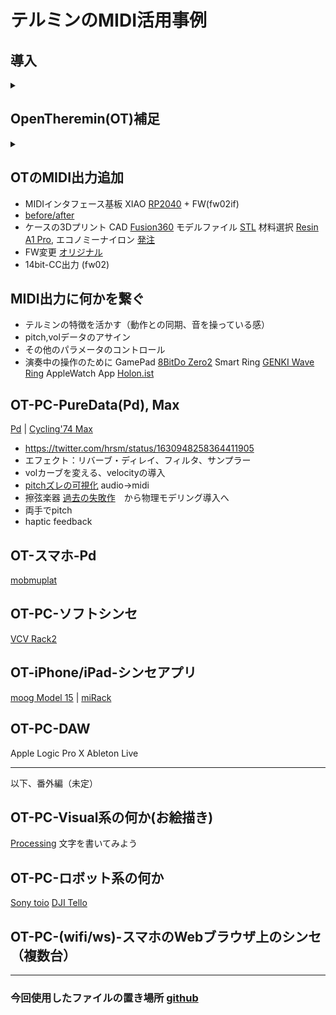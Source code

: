 # テルミンのMIDI活用事例

<!-- 適宜、デモ＆試奏を交えて -->

## 導入
<details>
<summary></summary>

- 動機：John Cageのテルミニストdis (1937,[出典](https://archive.org/details/silencelecturesw1961cage/page/4/mode/2up?q=Theremin))
<!--
テルミン博士が真に新しい可能性を持つ楽器を提供したにもかかわらず、
テルミニストはこの楽器を古い楽器のように聴かせることに全力を尽くし、
気持ち悪いほど甘〜いビブラートをかけ、過去の名作を苦労して演奏している。
テルミニスト＝検閲官によって、私たちは新しい音の体験から遮られている。
-->

- 狙い：音色やエフェクトの柔軟なコントロール、外部連携、音以外も含めた多様な表現のために

CV出力、MIDI出力を備えた（主な）テルミン

||model|CV out|MIDI out|
|--|--|--|--|
|moog|Claravox Centennial|O  (Pitch,Vol)|O|
|moog|Etherwave (new, Plus)|O   (Pitch,Vol,Gate)|-|
|moog|Theremini|O  (Pitch __or__  Vol)|O|
|**GaudiLabs**|**OpenTheremin**|O  (Pitch,Vol)|△|


---

</details>

## OpenTheremin(OT)補足
<details>
<summary></summary>

- OT内蔵の波形 https://twitter.com/hrsm/status/1635980539391016960
- EWの波形をオシロ表示 https://twitter.com/hrsm/status/1634918884951363584
- Etherwaveの波形取込み＆差し替え、ファームウェア（FW）書き込み　[fw01]
- CV出力とは、オシロ表示、何かをつなぐ

オシロ KORG [NTS-2](https://www.korg.com/jp/products/dj/nts_2/) 
Bastle [KASTLE](https://umbrella-company.jp/bastl-instruments-kastle-v1.5.html) 
LittleBits [SynthKit](https://www.littlebits-jp.com/synth-kit)
</details>

## OTのMIDI出力追加


- MIDIインタフェース基板 XIAO [RP2040](https://www.switch-science.com/products/7634) + FW(fw02if)
- [before/after](https://twitter.com/hrsm/status/1635315290937638914)
- ケースの3Dプリント 
CAD [Fusion360](https://www.autodesk.co.jp/products/fusion-360/personal) 
モデルファイル [STL](https://github.com/nomargin/opentheremin-synth/blob/main/case/OTv4midi-case4.stl) 
材料選択 [Resin A1 Pro](https://twitter.com/hrsm/status/1657014608954290177), エコノミーナイロン
[発注](https://make.dmm.com/mypage/orders/)
- FW変更 [オリジナル](https://raw.githubusercontent.com/MrDham/OpenTheremin_V3_with_MIDI/master/Quick%20guide%20open%20theremin%20midi.bmp)
- 14bit-CC出力 (fw02)
 

## MIDI出力に何かを繋ぐ

- テルミンの特徴を活かす（動作との同期、音を操っている感）
- pitch,volデータのアサイン
- その他のパラメータのコントロール
- 演奏中の操作のために 
GamePad [8BitDo Zero2](https://www.8bitdo.com/zero2/) 
Smart Ring [GENKI Wave Ring](https://twitter.com/hrsm/status/1510962165749981188) 
AppleWatch App [Holon.ist](https://holon.ist/sensors/)
 

## OT-PC-PureData(Pd), Max
[Pd](https://puredata.info/downloads/pure-data) | [Cycling'74 Max](https://cycling74.com/products/max)


<!-- https://twitter.com/hrsm/status/1434858040449064961 -->
- https://twitter.com/hrsm/status/1630948258364411905
- エフェクト：リバーブ・ディレイ、フィルタ、サンプラー
- volカーブを変える、velocityの導入
- [pitchズレの可視化](https://www.youtube.com/watch?v=sdA-xh-cczo) audio->midi
- 擦弦楽器 [過去の失敗作](https://twitter.com/hrsm/status/1256485884989300736)　から物理モデリング導入へ
- 両手でpitch
- haptic feedback

## OT-スマホ-Pd
[mobmuplat](https://danieliglesia.com/mobmuplat/)

## OT-PC-ソフトシンセ
[VCV Rack2](https://vcvrack.com/Rack)

## OT-iPhone/iPad-シンセアプリ
[moog Model 15](https://apps.apple.com/jp/app/model-15-modular-synthesizer/id1041465860) | 
[miRack](https://mirack.app/)

## OT-PC-DAW
Apple Logic Pro X
Ableton Live

*** 
以下、番外編（未定）

## OT-PC-Visual系の何か(お絵描き)
[Processing](https://processing.org/)
文字を書いてみよう

## OT-PC-ロボット系の何か
[Sony toio](https://toio.io/programming/#28) 
[DJI Tello](https://www.ryzerobotics.com/jp/tello-edu)

## OT-PC-(wifi/ws)-スマホのWebブラウザ上のシンセ（複数台）

***

### 今回使用したファイルの置き場所 [github](https://github.com/nomargin/opentheremin-synth)

